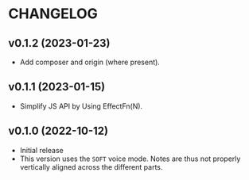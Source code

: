CHANGELOG
=========

v0.1.2 (2023-01-23)
-------------------

  * Add composer and origin (where present).

v0.1.1 (2023-01-15)
-------------------

  * Simplify JS API by Using EffectFn(N).

v0.1.0 (2022-10-12)
-------------------

  * Initial release
  * This version uses the ```SOFT``` voice mode.  Notes are thus not properly vertically aligned across the different parts.
  